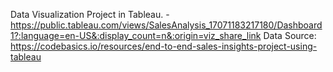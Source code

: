 Data Visualization Project in Tableau. - https://public.tableau.com/views/SalesAnalysis_17071183217180/Dashboard1?:language=en-US&:display_count=n&:origin=viz_share_link 
Data Source: https://codebasics.io/resources/end-to-end-sales-insights-project-using-tableau 

